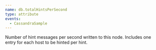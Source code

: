```yaml
---
name: db.totalHintsPerSecond
type: attribute
events:
  - CassandraSample
---
```


Number of hint messages per second written to this node. Includes one entry for each host to be hinted per hint.